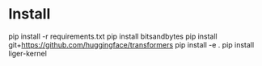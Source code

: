 # Install
pip install -r requirements.txt 
pip install bitsandbytes
pip install git+https://github.com/huggingface/transformers
pip install -e .
pip install liger-kernel